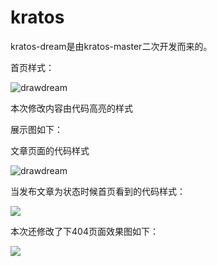 # kratos

kratos-dream是由kratos-master二次开发而来的。

首页样式：

![drawdream](https://exiled.top/img/screenshot.png)

本次修改内容由代码高亮的样式

展示图如下：

文章页面的代码样式

![drawdream](https://exiled.top/img/str.png)

当发布文章为状态时候首页看到的代码样式：

![](https://exiled.top/img/str1.png)

本次还修改了下404页面效果图如下：

![](https://exiled.top/img/str2.png)



